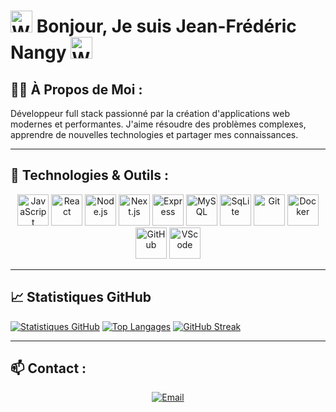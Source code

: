  <h1 padding="10px 5px"><img src="https://raw.githubusercontent.com/Tarikul-Islam-Anik/Animated-Fluent-Emojis/master/Emojis/Hand%20gestures/Waving%20Hand.png" alt="Waving Hand" width="35" height="35" /> Bonjour, Je suis Jean-Frédéric Nangy <img src="https://raw.githubusercontent.com/Tarikul-Islam-Anik/Animated-Fluent-Emojis/master/Emojis/Hand%20gestures/Waving%20Hand.png" alt="Waving Hand" width="35" height="35" /> </h1> 

## 👨‍💻 À Propos de Moi :

Développeur full stack passionné par la création d'applications web modernes et performantes. J'aime résoudre des problèmes complexes, apprendre de nouvelles technologies et partager mes connaissances.

---

## 🔧 Technologies & Outils :
<div align="center">
    <img width="50" src="https://skillicons.dev/icons?i=js" alt="JavaScript" title="JavaScript"/>
    <img width="50" src="https://skillicons.dev/icons?i=react" alt="React" title="React"/>
    <img width="50" src="https://skillicons.dev/icons?i=nodejs" alt="Node.js" title="Node.js"/>
    <img width="50" src="https://skillicons.dev/icons?i=next" alt="Next.js" title="Next.js"/>
    <img width="50" src="https://skillicons.dev/icons?i=express" alt="Express" title="Express"/>
    <img width="50" src="https://skillicons.dev/icons?i=mysql" alt="MySQL" title="MySQL"/>
    <img width="50" src="https://skillicons.dev/icons?i=sqlite" alt="SqLite" title="SqLite"/>
    <img width="50" src="https://skillicons.dev/icons?i=git" alt="Git" title="Git"/>
    <img width="50" src="https://skillicons.dev/icons?i=docker" alt="Docker" title="Docker"/>
    <img width="50" src="https://skillicons.dev/icons?i=github" alt="GitHub" title="GitHub"/>
    <img width="50" src="https://skillicons.dev/icons?i=vscode" alt="VScode" title="VScode"/>
</div>

---

## 📈 Statistiques GitHub

[![Statistiques GitHub](https://github-readme-stats.vercel.app/api?username=Freddy78974&show_icons=true&theme=neon&rank_icon=github)](https://github-readme-stats.vercel.app/api?username=Freddy78974&show_icons=true&theme=neon)
[![Top Langages](https://github-readme-stats.vercel.app/api/top-langs/?username=Freddy78974&layout=compact&theme=neon)](https://github-readme-stats.vercel.app/api/top-langs/?username=Freddy78974&layout=compact)
[![GitHub Streak](https://github-readme-streak-stats.herokuapp.com/?user=Freddy78974&theme=neon)](https://github-readme-streak-stats.herokuapp.com/?user=Freddy78974)

---

## 📫 Contact :
<div align="center">
    <a href="mailto:nangy.pro@gmail.com">
        <img src="https://skillicons.dev/icons?i=gmail" alt="Email"/>
    </a>
</div>
